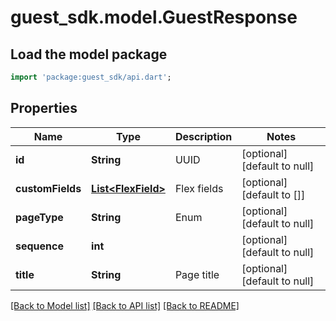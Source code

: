 # guest_sdk.model.GuestResponse

## Load the model package
```dart
import 'package:guest_sdk/api.dart';
```

## Properties
Name | Type | Description | Notes
------------ | ------------- | ------------- | -------------
**id** | **String** | UUID | [optional] [default to null]
**customFields** | [**List&lt;FlexField&gt;**](FlexField.md) | Flex fields | [optional] [default to []]
**pageType** | **String** | Enum | [optional] [default to null]
**sequence** | **int** |  | [optional] [default to null]
**title** | **String** | Page title | [optional] [default to null]

[[Back to Model list]](../README.md#documentation-for-models) [[Back to API list]](../README.md#documentation-for-api-endpoints) [[Back to README]](../README.md)


